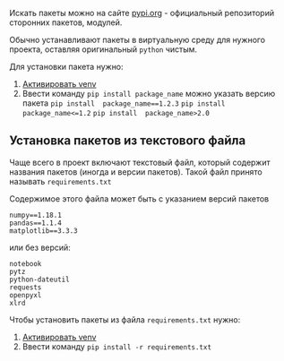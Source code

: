 Искать пакеты можно на сайте [pypi.org](https://pypi.org/) - официальный репозиторий сторонних пакетов, модулей.

Обычно устанавливают пакеты в виртуальную среду для нужного проекта, оставляя оригинальный `python` чистым.

Для установки пакета нужно:

1. [Активировать venv](01%20Виртуальная%20среды.%20Virtual%20Environment%20(venv)#Активация%20venv)
2. Ввести команду `pip install package_name`
	можно указать версию пакета
		`pip install  package_name==1.2.3`
		`pip install  package_name<=1.2`
		`pip install  package_name>2.0`

## Установка пакетов из текстового файла

Чаще всего в проект включают текстовый файл, который содержит названия пакетов (иногда и версии пакетов). Такой файл принято называть `requirements.txt`

Содержимое этого файла может быть с указанием версий пакетов
```
numpy==1.18.1
pandas==1.1.4
matplotlib==3.3.3
```

или без версий:
```
notebook
pytz
python-dateutil
requests
openpyxl
xlrd
```

Чтобы установить пакеты из файла `requirements.txt` нужно:
1. [Активировать venv](01%20Виртуальная%20среды.%20Virtual%20Environment%20(venv)#Активация%20venv)
2. Ввести команду `pip install -r requirements.txt`



